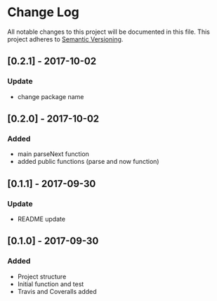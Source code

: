 # Change Log
All notable changes to this project will be documented in this file.
This project adheres to [Semantic Versioning](http://semver.org/).

## [0.2.1] - 2017-10-02
### Update
- change package name

## [0.2.0] - 2017-10-02
### Added
- main parseNext function
- added public functions (parse and now function) 

## [0.1.1] - 2017-09-30
### Update
- README update

## [0.1.0] - 2017-09-30
### Added
- Project structure
- Initial function and test
- Travis and Coveralls added